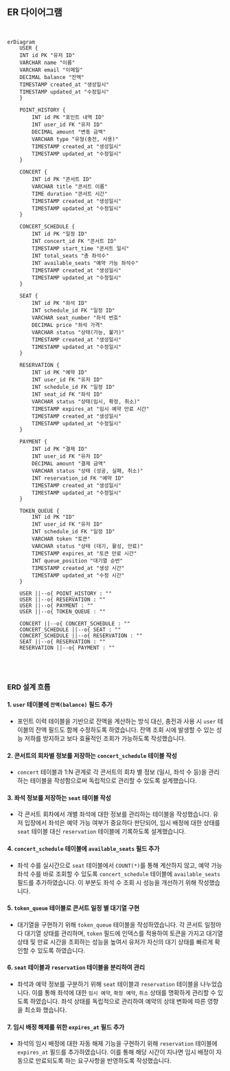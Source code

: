 ## ER 다이어그램

<br/>

```mermaid
erDiagram
    USER {
    INT id PK "유저 ID"
    VARCHAR name "이름"
    VARCHAR email "이메일"
    DECIMAL balance "잔액"
    TIMESTAMP created_at "생성일시"
    TIMESTAMP updated_at "수정일시"
    }

    POINT_HISTORY {
        INT id PK "포인트 내역 ID"
        INT user_id FK "유저 ID"
        DECIMAL amount "변동 금액"
        VARCHAR type "유형(충전, 사용)"
        TIMESTAMP created_at "생성일시"
        TIMESTAMP updated_at "수정일시"
    }

    CONCERT {
        INT id PK "콘서트 ID"
        VARCHAR title "콘서트 이름"
        TIME duration "콘서트 시간"
        TIMESTAMP created_at "생성일시"
        TIMESTAMP updated_at "수정일시"
    }

    CONCERT_SCHEDULE {
        INT id PK "일정 ID"
        INT concert_id FK "콘서트 ID"
        TIMESTAMP start_time "콘서트 일시"
        INT total_seats "총 좌석수"
        INT available_seats "예약 가능 좌석수"
        TIMESTAMP created_at "생성일시"
        TIMESTAMP updated_at "수정일시"
    }

    SEAT {
        INT id PK "좌석 ID"
        INT schedule_id FK "일정 ID"
        VARCHAR seat_number "좌석 번호"
        DECIMAL price "좌석 가격"
        VARCHAR status "상태(가능, 불가)"
        TIMESTAMP created_at "생성일시"
        TIMESTAMP updated_at "수정일시"
    }

    RESERVATION {
        INT id PK "예약 ID"
        INT user_id FK "유저 ID"
        INT schedule_id FK "일정 ID"
        INT seat_id FK "좌석 ID"
        VARCHAR status "상태(임시, 확정, 취소)" 
		TIMESTAMP expires_at "임시 예약 만료 시간"
        TIMESTAMP created_at "생성일시"
        TIMESTAMP updated_at "수정일시"
    }

    PAYMENT {
        INT id PK "결제 ID"
        INT user_id FK "유저 ID"
        DECIMAL amount "결제 금액"
        VARCHAR status "상태 (성공, 실패, 취소)" 
        INT reservation_id FK "예약 ID"
        TIMESTAMP created_at "생성일시"
        TIMESTAMP updated_at "수정일시"
    }

    TOKEN_QUEUE {
        INT id PK "ID"
        INT user_id FK "유저 ID"
        INT schedule_id FK "일정 ID"
        VARCHAR token "토큰"
        VARCHAR status "상태 (대기, 활성, 만료)"
        TIMESTAMP expires_at "토큰 만료 시간"
        INT queue_position "대기열 순번"
        TIMESTAMP created_at "생성 시간"
        TIMESTAMP updated_at "수정 시간"
    }

    USER ||--o{ POINT_HISTORY : ""
    USER ||--o{ RESERVATION : ""
    USER ||--o{ PAYMENT : ""
    USER ||--o{ TOKEN_QUEUE : ""

    CONCERT ||--o{ CONCERT_SCHEDULE : ""
    CONCERT_SCHEDULE ||--o{ SEAT : ""
    CONCERT_SCHEDULE ||--o{ RESERVATION : ""
    SEAT ||--o{ RESERVATION : ""
    RESERVATION ||--o{ PAYMENT : ""
```

<br/><br/>

### ERD 설계 흐름

#### 1. `user` 테이블에 `잔액(balance)` 필드 추가

- 포인트 이력 테이블을 기반으로 잔액을 계산하는 방식 대신, 충전과 사용 시 `user` 테이블의 잔액 필드도 함께 수정하도록 하였습니다. 잔액 조회 시에 발생할 수 있는 성능 저하를 방지하고 보다 효율적인 조회가 가능하도록 작성했습니다.

#### 2. 콘서트의 회차별 정보를 저장하는 `concert_schedule` 테이블 작성

- `concert` 테이블과 1:N 관계로 각 콘서트의 회차 별 정보 (일시, 좌석 수 등)을 관리하는 테이블을 작성함으로써 독립적으로 관리할 수 있도록 설계했습니다.

#### 3. 좌석 정보를 저장하는 `seat` 테이블 작성

- 각 콘서트 회차에서 개별 좌석에 대한 정보를 관리하는 테이블을 작성했습니다. 유저 입장에서 좌석은 예약 가능 여부가 중요하다 판단되어, 임시 배정에 대한 상태를 `seat` 테이블 대신 `reservation` 테이블에 기록하도록 설계했습니다.

#### 4. `concert_schedule` 테이블에 `available_seats` 필드 추가

- 좌석 수를 실시간으로 `seat` 테이블에서 `COUNT(*)`를 통해 계산하지 않고, 예약 가능 좌석 수를 바로 조회할 수 있도록 `concert_schedule` 테이블에 `available_seats` 필드를 추가하였습니다. 이 부분도 좌석 수 조회 시 성능을 개선하기 위해 작성했습니다.

#### 5. `token_queue` 테이블로 콘서트 일정 별 대기열 구현

- 대기열을 구현하기 위해 `token_queue` 테이블을 작성하였습니다. 각 콘서트 일정마다 대기열 상태를 관리하며, `token` 필드에 인덱스를 적용하여 토큰을 가지고 대기열 상태 및 만료 시간을 조회하는 성능을 높여서 유저가 자신의 대기 상태를 빠르게 확인할 수 있도록 하였습니다.

#### 6. `seat` 테이블과 `reservation` 테이블을 분리하여 관리

- 좌석과 예약 정보를 구분하기 위해 `seat` 테이블과 `reservation` 테이블을 나누었습니다. 이를 통해 좌석에 대한 `임시 예약`, `확정 예약`, `취소` 상태를 명확하게 관리할 수 있도록 하였습니다. 좌석 상태를 독립적으로 관리하여 예약의 상태 변화에 따른 영향을 최소화 했습니다.

#### 7. 임시 배정 해제를 위한 `expires_at` 필드 추가

- 좌석의 임시 배정에 대한 자동 해제 기능을 구현하기 위해 `reservation` 테이블에 `expires_at` 필드를 추가하였습니다. 이를 통해 해당 시간이 지나면 임시 배정이 자동으로 만료되도록 하는 요구사항을 반영하도록 작성했습니다.

<br/><br/>